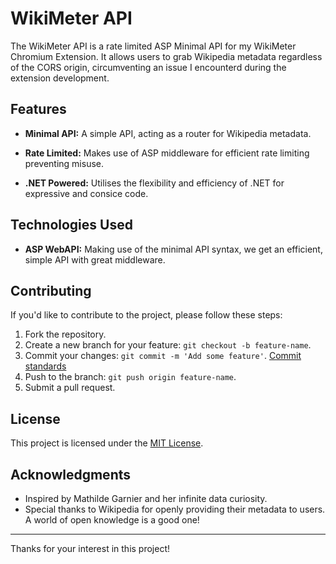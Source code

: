 # WikiMeter API

The WikiMeter API is a rate limited ASP Minimal API for my WikiMeter Chromium Extension. It allows users to grab Wikipedia metadata regardless of the CORS origin, circumventing an issue I encounterd during the extension development.

## Features

- **Minimal API:** A simple API, acting as a router for Wikipedia metadata.
  
- **Rate Limited:** Makes use of ASP middleware for efficient rate limiting preventing misuse.

- **.NET Powered:** Utilises the flexibility and efficiency of .NET for expressive and consice code.

## Technologies Used

- **ASP WebAPI:** Making use of the minimal API syntax, we get an efficient, simple API with great middleware.


## Contributing

If you'd like to contribute to the project, please follow these steps:

1. Fork the repository.
2. Create a new branch for your feature: `git checkout -b feature-name`.
3. Commit your changes: `git commit -m 'Add some feature'`. [Commit standards](https://www.conventionalcommits.org/en/v1.0.0/#specification)
4. Push to the branch: `git push origin feature-name`.
5. Submit a pull request.

## License

This project is licensed under the [MIT License](LICENSE.md).

## Acknowledgments

- Inspired by Mathilde Garnier and her infinite data curiosity.
- Special thanks to Wikipedia for openly providing their metadata to users. A world of open knowledge is a good one!

---

Thanks for your interest in this project!

